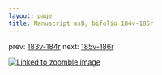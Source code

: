 ```yaml
---
layout: page
title: Manuscript msB, bifolio 184v-185r
---
```


prev: [183v-184r](../183v-184r/) next: [185v-186r](../185v-186r/)



[![Linked to zoomble image](http://www.homermultitext.org/iipsrv?IIIF=/project/homer/pyramidal/deepzoom/hmt/vbbifolio/v1/vb_184v_185r.tif/full/2000,/0/default.jpg)](http://www.homermultitext.org/ict2/?urn=urn:cite2:hmt:vbbifolio.v1:vb_184v_185r)

